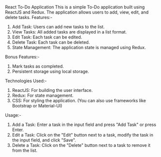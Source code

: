 React To-Do Application
This is a simple To-Do application built using ReactJS and Redux. The application allows users to add, view, edit, and delete tasks.
Features:-
1. Add Task: Users can add new tasks to the list.
2. View Tasks: All added tasks are displayed in a list format.
3. Edit Task: Each task can be edited.
4. Delete Task: Each task can be deleted.
5. State Management: The application state is managed using Redux.

Bonus Features:-
1. Mark tasks as completed.
2. Persistent storage using local storage.

Technologies Used:-
1. ReactJS: For building the user interface.
2. Redux: For state management.
3. CSS: For styling the application. (You can also use frameworks like Bootstrap or Material-UI)

Usage:-
1. Add a Task: Enter a task in the input field and press "Add Task" or press Enter.
2. Edit a Task: Click on the "Edit" button next to a task, modify the task in the input field, and click "Save".
3. Delete a Task: Click on the "Delete" button next to a task to remove it from the list.
